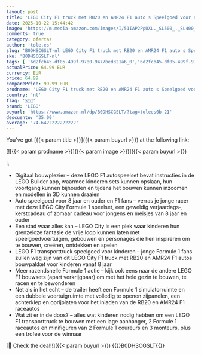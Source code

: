 ```yaml
---
layout: post
title: 'LEGO City F1 truck met RB20 en AMR24 F1 auto s Speelgoed voor 8 jaar en Ouder  Bouwpakket voor Kinderen met Transportvoertuig  2 racevoertuigen en 5 Minifiguren  Cadeau voor Jongens en Meisjes 60445'
date: 2025-10-22 15:44:42
image: 'https://m.media-amazon.com/images/I/51IAP2PpUXL._SL500_._SL400_.jpg'
comments: true
category: ofertas
author: 'tole.es'
slug: 'B0DHSCGSLT-nl LEGO City F1 truck met RB20 en AMR24 F1 auto s Speelgoed...'
sku: 'B0DHSCGSLT-nl'
tags: [ '6d2fcb45-df05-499f-9780-9477bed321a6_0','6d2fcb45-df05-499f-9780-9477bed321a6_501','Arborist Merchandising Root','Bouw- & constructiespeelgoed','Creatieve spellen','Educatief speelgoed','Montessori','Self Service','Special Features Stores','Speelgoed & spellen','Speelgoedbouwsets','lego','🇳🇱', ]
actualPrice: 64.99 EUR
currency: EUR
price: 64.99
comparePrice: 99.99 EUR
prodname: 'LEGO City F1 truck met RB20 en AMR24 F1 auto s Speelgoed voor 8 jaar en Ouder  Bouwpakket voor Kinderen met Transportvoertuig  2 racevoertuigen en 5 Minifiguren  Cadeau voor Jongens en Meisjes 60445'
country: 'nl'
flag: '🇳🇱'
brand: 'LEGO'
buyurl: 'https://www.amazon.nl/dp/B0DHSCGSLT/?tag=tolees0b-21'
descuento: '35.00'
average: '74.6422222222222'
---
```


You've got [{{< param title >}}]({{< param buyurl >}}) at the following link:

[![{{< param prodname >}}]({{< param image >}})]({{< param buyurl >}})

ℹ️:

- Digitaal bouwplezier – deze LEGO F1 autospeelset bevat instructies in de LEGO Builder app, waarmee kinderen sets kunnen opslaan, hun voortgang kunnen bijhouden en tijdens het bouwen kunnen inzoomen en modellen in 3D kunnen draaien
- Auto speelgoed voor 8 jaar en ouder en F1 fans – verras je jonge racer met deze LEGO City Formule 1 speelset, een geweldig verjaardags-, kerstcadeau of zomaar cadeau voor jongens en meisjes van 8 jaar en ouder
- Een stad waar alles kan – LEGO City is een plek waar kinderen hun grenzeloze fantasie de vrije loop kunnen laten met speelgoedvoertuigen, gebouwen en personages die hen inspireren om te bouwen, creëren, ontdekken en spelen
- LEGO F1 transporttruck speelgoed voor kinderen – jonge Formule 1 fans zullen weg zijn van dit LEGO City F1 truck met RB20 en AMR24 F1 autos bouwpakket voor kinderen vanaf 8 jaar
- Meer razendsnelle Formule 1 actie – kijk ook eens naar de andere LEGO F1 bouwsets (apart verkrijgbaar) om met het hele gezin te bouwen, te racen en te bewonderen
- Net als in het echt – de trailer heeft een Formule 1 simulatorruimte en een dubbele voertuigruimte met volledig te openen zijpanelen, een achterklep en oprijplaten voor het inladen van de RB20 en AMR24 F1 raceautos
- Wat zit er in de doos? – alles wat kinderen nodig hebben om een LEGO F1 transporttruck te bouwen met een lage aanhanger, 2 Formule 1 raceautos en minifiguren van 2 Formule 1 coureurs en 3 monteurs, plus een trofee voor de winnaar

[🛒 Check the deal!!]({{< param buyurl >}})
{{<world>}}B0DHSCGSLT{{</world>}}
